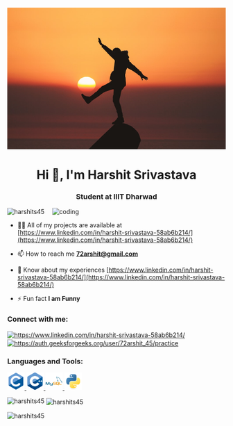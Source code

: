 ![logo](https://github.com/HarshitS45/HarshitS45/blob/main/life.jpg)
<h1 align="center">Hi 👋, I'm Harshit Srivastava</h1>
<h3 align="center">Student at IIIT Dharwad</h3>

<img align="right" alt="coding" width="400" src="https://user-images.githubusercontent.com/55389276/140866485-8fb1c876-9a8f-4d6a-98dc-08c4981eaf70.gif">
<p align="left"> <img src="https://komarev.com/ghpvc/?username=harshits45&label=Profile%20views&color=0e75b6&style=flat" alt="harshits45" /> </p>

- 👨‍💻 All of my projects are available at [https://www.linkedin.com/in/harshit-srivastava-58ab6b214/](https://www.linkedin.com/in/harshit-srivastava-58ab6b214/)

- 📫 How to reach me **72arshit@gmail.com**

- 📄 Know about my experiences [https://www.linkedin.com/in/harshit-srivastava-58ab6b214/](https://www.linkedin.com/in/harshit-srivastava-58ab6b214/)

- ⚡ Fun fact **I am Funny**

<h3 align="left">Connect with me:</h3>
<p align="left">
<a href="https://linkedin.com/in/https://www.linkedin.com/in/harshit-srivastava-58ab6b214/" target="blank"><img align="center" src="https://raw.githubusercontent.com/rahuldkjain/github-profile-readme-generator/master/src/images/icons/Social/linked-in-alt.svg" alt="https://www.linkedin.com/in/harshit-srivastava-58ab6b214/" height="30" width="40" /></a>
<a href="https://auth.geeksforgeeks.org/user/https://auth.geeksforgeeks.org/user/72arshit_45/practice" target="blank"><img align="center" src="https://raw.githubusercontent.com/rahuldkjain/github-profile-readme-generator/master/src/images/icons/Social/geeks-for-geeks.svg" alt="https://auth.geeksforgeeks.org/user/72arshit_45/practice" height="30" width="40" /></a>
</p>

<h3 align="left">Languages and Tools:</h3>
<p align="left"> <a href="https://www.cprogramming.com/" target="_blank" rel="noreferrer"> <img src="https://raw.githubusercontent.com/devicons/devicon/master/icons/c/c-original.svg" alt="c" width="40" height="40"/> </a> <a href="https://www.w3schools.com/cpp/" target="_blank" rel="noreferrer"> <img src="https://raw.githubusercontent.com/devicons/devicon/master/icons/cplusplus/cplusplus-original.svg" alt="cplusplus" width="40" height="40"/> </a> <a href="https://www.mysql.com/" target="_blank" rel="noreferrer"> <img src="https://raw.githubusercontent.com/devicons/devicon/master/icons/mysql/mysql-original-wordmark.svg" alt="mysql" width="40" height="40"/> </a> <a href="https://www.python.org" target="_blank" rel="noreferrer"> <img src="https://raw.githubusercontent.com/devicons/devicon/master/icons/python/python-original.svg" alt="python" width="40" height="40"/> </a> </p>

<p><img align="left" src="https://github-readme-stats.vercel.app/api/top-langs?username=harshits45&show_icons=true&locale=en&layout=compact" alt="harshits45" /></p>

<p>&nbsp;<img align="center" src="https://github-readme-stats.vercel.app/api?username=harshits45&show_icons=true&locale=en" alt="harshits45" /></p>

<p><img align="center" src="https://github-readme-streak-stats.herokuapp.com/?user=harshits45&" alt="harshits45" /></p>

